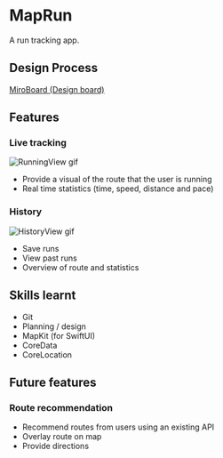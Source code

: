 # MapRun
A run tracking app.

## Design Process
[MiroBoard (Design board)](https://miro.com/app/board/uXjVK6Xezfg=/?share_link_id=106892892998)

## Features

### Live tracking
![RunningView gif](https://github.com/IgorVeLa/MapRun/blob/main/Assets/RunningView.gif.gif)

* Provide a visual of the route that the user is running
* Real time statistics (time, speed, distance and pace)

### History
![HistoryView gif](https://github.com/IgorVeLa/MapRun/blob/main/Assets/HistoryView.gif)
* Save runs
* View past runs
* Overview of route and statistics

## Skills learnt
* Git
* Planning / design
* MapKit (for SwiftUI)
* CoreData
* CoreLocation

## Future features

### Route recommendation
* Recommend routes from users using an existing API
* Overlay route on map
* Provide directions
